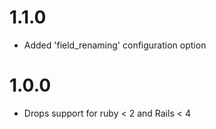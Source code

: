 # 1.1.0
* Added 'field_renaming' configuration option

# 1.0.0
 * Drops support for ruby < 2 and Rails < 4
